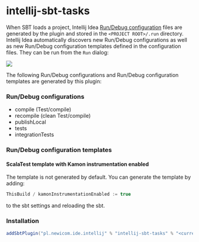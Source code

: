 # intellij-sbt-tasks

When SBT loads a project, Intellij Idea [Run/Debug configuration](https://www.jetbrains.com/help/idea/run-debug-configuration.html)
files are generated by the plugin and stored in the ```<PROJECT ROOT>/.run``` directory.
Intellij Idea automatically discovers new Run/Debug configurations as well as new Run/Debug configuration templates
defined in the configuration files. They can be run from the ```Run``` dialog:

![](https://newicom.pl/intellij-sbt-tasks/images/sbt_tasks_small.png)

The following Run/Debug configurations and Run/Debug configuration templates are generated by this plugin:

### Run/Debug configurations
- compile (Test/compile)
- recompile (clean Test/compile)
- publishLocal
- tests
- integrationTests


### Run/Debug configuration templates

#### ScalaTest template with Kamon instrumentation enabled

The template is not generated by default. You can generate the template by adding:

```scala
ThisBuild / kamonInstrumentationEnabled := true
```

to the sbt settings and reloading the sbt.

### Installation

```scala
addSbtPlugin("pl.newicom.ide.intellij" % "intellij-sbt-tasks" % "<current version>")
```
